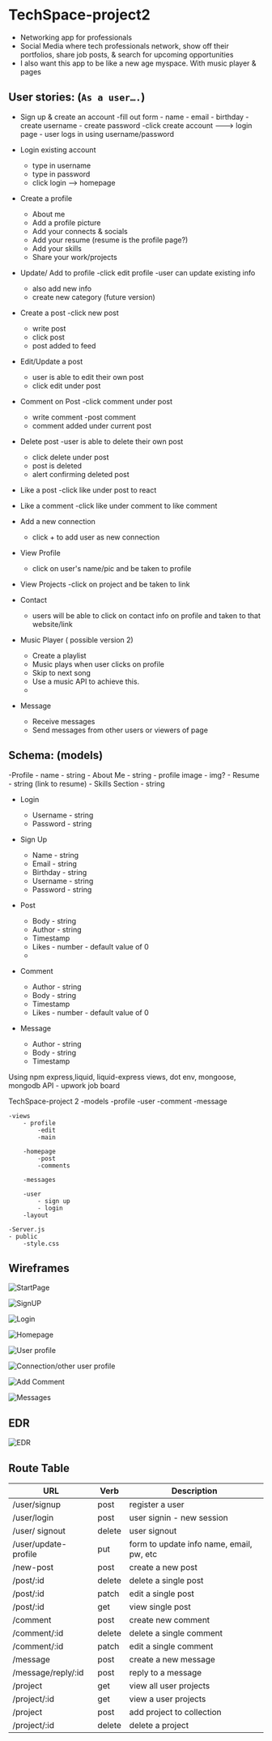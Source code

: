 # TechSpace-project2

- Networking app for professionals
- Social Media where tech professionals network, show off their portfolios, share job posts, & search for upcoming opportunities
- I also want this app to be like a new age myspace. With music player & pages 



## User stories: (`As a user….`)

- Sign up & create an account
    -fill out form
        - name
        - email
        - birthday
        - create username
        - create password
    -click create account ---> login page
        - user logs in using username/password

- Login existing account
    - type in username
    - type in password
    - click login --> homepage

- Create a profile
    - About me 
    - Add a profile picture
    - Add your connects & socials
    - Add your resume (resume is the profile page?)
    - Add your skills
    - Share your work/projects

- Update/ Add to profile
    -click edit profile
    -user can update existing info
    - also add new info
    - create new category (future version)

- Create a post
    -click new post
    - write post
    - click post
    - post added to feed


- Edit/Update a post
    - user is able to edit their own post
    - click edit under post



- Comment on Post
    -click comment under post
    - write comment
    -post comment
    - comment added under current post


- Delete post
    -user is able to delete their own post
    - click delete under post
    - post is deleted
    - alert confirming deleted post


- Like a post
    -click like under post to react 

- Like a comment
    -click like under comment to like comment

- Add a new connection
    - click + to add user as new connection

- View Profile
    - click on user's name/pic and be taken to profile

- View Projects 
    -click on project and be taken to link 

- Contact
    - users will be able to click on contact info on profile and taken to that website/link


- Music Player ( possible version 2)
    - Create a playlist
    - Music plays when user clicks on profile
    - Skip to next song
    - Use a music API to achieve this.
    - 
- Message 
    - Receive messages
    - Send messages from other users or viewers of page



## Schema: (models)

-Profile 
	- name - string
	- About Me - string
	- profile image - img?
	- Resume - string (link to resume)
	- Skills Section - string

- Login
    - Username - string
    - Password - string


- Sign Up
    - Name - string
    - Email - string
    - Birthday - string
    - Username - string
    - Password - string
	

- Post
    - Body - string
    - Author - string
    - Timestamp
    - Likes - number - default value of 0
    - 

- Comment
    - Author  - string
    - Body - string
    - Timestamp
    - Likes - number - default value of 0 


- Message
    - Author  - string
    - Body - string
    - Timestamp



Using 
npm express,liquid, liquid-express views, dot env, mongoose, mongodb
API - upwork job board


TechSpace-project 2
    -models
        -profile
        -user
        -comment
        -message

    -views
        - profile
            -edit
            -main

        -homepage
            -post
            -comments
        
        -messages
        
        -user
            - sign up
            - login
        -layout

    -Server.js
    - public
        -style.css



## Wireframes

![StartPage](https://i.imgur.com/98AovRB.png)

![SignUP](https://i.imgur.com/O2CuFlC.png)

![Login](https://i.imgur.com/tAzLC8y.png)

![Homepage](https://i.imgur.com/hEAU8hX.png)

![User profile](https://i.imgur.com/pCOWAo2.png)

![Connection/other user profile](https://i.imgur.com/V7GulgI.png)

![Add Comment](https://i.imgur.com/ikyYyZA.png)

![Messages](https://i.imgur.com/okUQW4i.png)



## EDR
![EDR](https://i.imgur.com/iHcq4W6.png)


## Route Table

| URL | Verb | Description|
|-----|------|------------|
| /user/signup |post | register a user |
| /user/login | post | user signin - new session |
| /user/ signout | delete | user signout |
| /user/update-profile| put |form to update info name, email, pw, etc|
| /new-post| post | create a new post|
| /post/:id | delete | delete a single post |
| /post/:id | patch | edit a single post |
| /post/:id | get | view single post |
| /comment | post | create new comment |
| /comment/:id | delete| delete a single comment |
| /comment/:id | patch | edit a single comment |
| /message | post | create a new message |
| /message/reply/:id | post | reply to a message |
| /project | get | view all user projects |
| /project/:id | get | view a user projects |
| /project | post | add project to collection |
| /project/:id | delete | delete a project |




